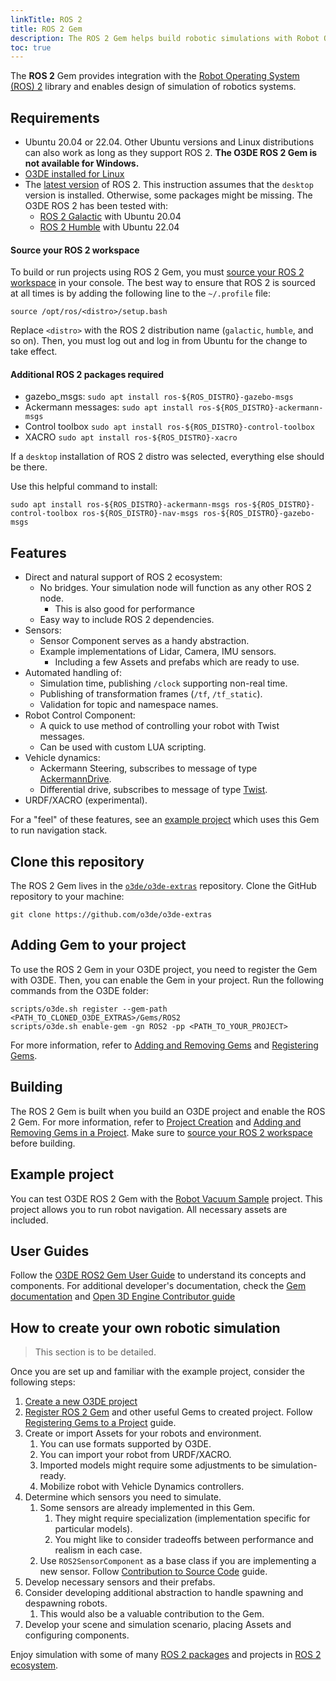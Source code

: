 ```yaml
---
linkTitle: ROS 2
title: ROS 2 Gem
description: The ROS 2 Gem helps build robotic simulations with Robot Operating System (ROS) 2 in Open 3D Engine (O3DE).
toc: true
---
```


<!-- # O3DE ROS2 Gem -->

The **ROS 2** Gem provides integration with the [Robot Operating System (ROS) 2](https://docs.ros.org/en/rolling/index.html) library and enables design of simulation of robotics systems.

## Requirements

* Ubuntu 20.04 or 22.04. 
  Other Ubuntu versions and Linux distributions can also work as long as they support ROS 2.
  **The O3DE ROS 2 Gem is not available for Windows.**
* [O3DE installed for Linux](/docs/welcome-guide/setup/installing-linux/)
* The [latest version](https://docs.ros.org/en/rolling/Releases.html) of ROS 2. This instruction assumes that the `desktop` version is installed. Otherwise, some packages might be missing. The O3DE ROS 2 has been tested with:
  * [ROS 2 Galactic](https://docs.ros.org/en/galactic/Installation.html) with Ubuntu 20.04
  * [ROS 2 Humble](https://docs.ros.org/en/humble/Installation.html) with Ubuntu 22.04

#### Source your ROS 2 workspace

To build or run projects using ROS 2 Gem, you must [source your ROS 2 workspace](https://docs.ros.org/en/humble/Tutorials/Beginner-CLI-Tools/Configuring-ROS2-Environment.html) in your console. The best way to ensure that ROS 2 is sourced at all times is by adding the following line to the `~/.profile` file:
```
source /opt/ros/<distro>/setup.bash
```
Replace `<distro>` with the ROS 2 distribution name (`galactic`, `humble`, and so on).
Then, you must log out and log in from Ubuntu for the change to take effect.
#### Additional ROS 2 packages required

* gazebo_msgs: `sudo apt install ros-${ROS_DISTRO}-gazebo-msgs`
* Ackermann messages: `sudo apt install ros-${ROS_DISTRO}-ackermann-msgs`
* Control toolbox `sudo apt install ros-${ROS_DISTRO}-control-toolbox`
* XACRO `sudo apt install ros-${ROS_DISTRO}-xacro`

If a `desktop` installation of ROS 2 distro was selected, everything else should be there.

Use this helpful command to install:

```
sudo apt install ros-${ROS_DISTRO}-ackermann-msgs ros-${ROS_DISTRO}-control-toolbox ros-${ROS_DISTRO}-nav-msgs ros-${ROS_DISTRO}-gazebo-msgs
```

## Features

* Direct and natural support of ROS 2 ecosystem:
  * No bridges. Your simulation node will function as any other ROS 2 node.
    * This is also good for performance
  * Easy way to include ROS 2 dependencies.
* Sensors:
  * Sensor Component serves as a handy abstraction.
  * Example implementations of Lidar, Camera, IMU sensors.
    * Including a few Assets and prefabs which are ready to use. 
* Automated handling of:
  * Simulation time, publishing `/clock` supporting non-real time.
  * Publishing of transformation frames (`/tf`, `/tf_static`).
  * Validation for topic and namespace names.
* Robot Control Component:
  * A quick to use method of controlling your robot with Twist messages.
  * Can be used with custom LUA scripting. 
* Vehicle dynamics:
  * Ackermann Steering, subscribes to message of type [AckermannDrive](http://docs.ros.org/en/api/ackermann_msgs/html/msg/AckermannDrive.html).
  * Differential drive, subscribes to message of type [Twist](http://docs.ros.org/en/noetic/api/geometry_msgs/html/msg/Twist.html).
* URDF/XACRO (experimental).
  

For a "feel" of these features, see an [example project](https://github.com/o3de/RobotVacuumSample) which uses this Gem to run navigation stack.

## Clone this repository

The ROS 2 Gem lives in the [`o3de/o3de-extras`](https://github.com/o3de/o3de-extras) repository. Clone the GitHub repository to your machine:

```
git clone https://github.com/o3de/o3de-extras
```

## Adding Gem to your project

To use the ROS 2 Gem in your O3DE project, you need to register the Gem with O3DE. Then, you can enable the Gem in your project. Run the following commands from the O3DE folder:
```
scripts/o3de.sh register --gem-path <PATH_TO_CLONED_O3DE_EXTRAS>/Gems/ROS2
scripts/o3de.sh enable-gem -gn ROS2 -pp <PATH_TO_YOUR_PROJECT>
```

For more information, refer to [Adding and Removing Gems](/docs/user-guide/project-config/add-remove-gems/) and [Registering Gems](/docs/user-guide/project-config/register-gems/).


## Building

The ROS 2 Gem is built when you build an O3DE project and enable the ROS 2 Gem. For more information, refer to [Project Creation](/docs/welcome-guide/create/) and [Adding and Removing Gems in a Project](/docs/user-guide/project-config/add-remove-gems/). Make sure to [source your ROS 2 workspace](#source-your-ros-2-workspace) before building.

## Example project

You can test O3DE ROS 2 Gem with the [Robot Vacuum Sample](https://github.com/o3de/RobotVacuumSample) project. This project allows you to run robot navigation. All necessary assets are included.

## User Guides

Follow the [O3DE ROS2 Gem User Guide](ros2-gem-user-guide.md) to understand its concepts and components. For additional developer's documentation, check the [Gem documentation](https://github.com/o3de/o3de-extras/blob/development/Gems/ROS2/docs/guides/development_in_clion.md) and [Open 3D Engine Contributor guide](/docs/contributing)

## How to create your own robotic simulation

>This section is to be detailed.

Once you are set up and familiar with the example project, consider the following steps:
1. [Create a new O3DE project](/docs/welcome-guide/create/) 
2. [Register ROS 2 Gem](#adding-gem-to-your-project) and other useful Gems to created project. 
Follow [Registering Gems to a Project](/docs/user-guide/project-config/register-gems/) guide. 
3. Create or import Assets for your robots and environment. 
   1. You can use formats supported by O3DE.
   2. You can import your robot from URDF/XACRO.
   3. Imported models might require some adjustments to be simulation-ready.
   4. Mobilize robot with Vehicle Dynamics controllers.
4. Determine which sensors you need to simulate. 
   1. Some sensors are already implemented in this Gem.
      1. They might require specialization (implementation specific for particular models).
      2. You might like to consider tradeoffs between performance and realism in each case.
   2. Use `ROS2SensorComponent` as a base class if you are implementing a new sensor. Follow [Contribution to Source Code](docs/contributing/to-code/) guide. 
5. Develop necessary sensors and their prefabs.
6. Consider developing additional abstraction to handle spawning and despawning robots.
   1. This would also be a valuable contribution to the Gem.
7. Develop your scene and simulation scenario, placing Assets and configuring components.

Enjoy simulation with some of many [ROS 2 packages](https://index.ros.org/packages/#humble) and projects in [ROS 2 ecosystem](https://project-awesome.org/fkromer/awesome-ros2).